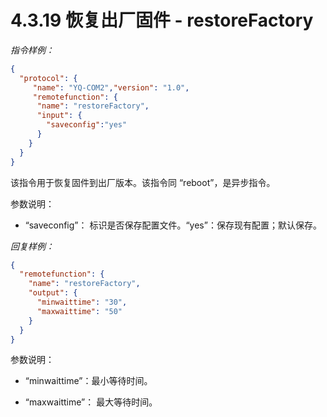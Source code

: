 # 4.3.19   恢复出厂固件 - restoreFactory

*指令样例：*

```json
{
  "protocol": {
     "name": "YQ-COM2","version": "1.0",
     "remotefunction": {
      "name": "restoreFactory",
      "input": {
        "saveconfig":"yes"
      }
    }
  }
}
```

该指令用于恢复固件到出厂版本。该指令同 “reboot”，是异步指令。

参数说明：

* “saveconfig”： 标识是否保存配置文件。“yes”：保存现有配置；默认保存。

*回复样例：*

```json
{
  "remotefunction": {
    "name": "restoreFactory",
    "output": {
      "minwaittime": "30",
      "maxwaittime": "50"
    }
  }
}
```

参数说明：

- “minwaittime”：最小等待时间。

- “maxwaittime”： 最大等待时间。